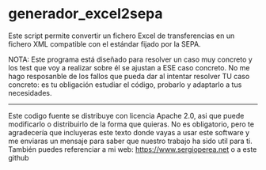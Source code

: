 # generador_excel2sepa

Este script permite convertir un fichero Excel de transferencias en un fichero XML compatible con el estándar fijado por la SEPA.

NOTA: Este programa está diseñado para resolver un caso muy concreto y los test que voy a realizar sobre él se ajustan a ESE caso concreto. No me hago resposanble de los fallos que pueda dar al intentar resolver TU caso concreto: es tu obligación estudiar el código, probarlo y adaptarlo a tus necesidades. 

---

Este codigo fuente se distribuye con licencia Apache 2.0, asi que puede modificarlo o distribuirlo de la forma que quieras. No es obligatorio, pero te agradecería que incluyeras este texto donde vayas a usar este software y me enviaras un mensaje para saber que nuestro trabajo ha sido util para ti. También puedes referenciar a mi web: https://www.sergioperea.net o a este github

